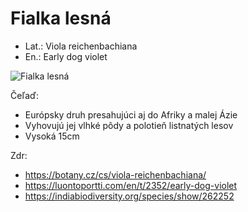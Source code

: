 # Fialka lesná
- Lat.: Viola reichenbachiana
- En.: Early dog violet

![Fialka lesná](./violet.jpg "Fialka lesná")

Čeľaď: 

- Európsky druh presahujúci aj do Afriky a malej Ázie
- Vyhovujú jej vlhké pôdy a polotieň listnatých lesov
- Vysoká 15cm

Zdr:
- https://botany.cz/cs/viola-reichenbachiana/
- https://luontoportti.com/en/t/2352/early-dog-violet
- https://indiabiodiversity.org/species/show/262252